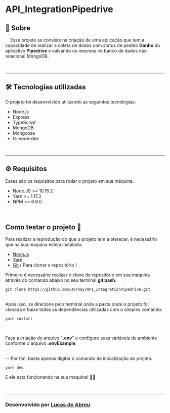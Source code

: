 # API_IntegrationPipedrive




## 📃 **Sobre**

&nbsp;&nbsp;&nbsp;&nbsp;Esse projeto se consiste na criação de uma aplicação que tem a capacidade de realizar a coleta de dodos com status de pedido **Ganho** do aplicativo **Pipedrive** e salvando os mesmos no banco de dados não relacional MongoDB. 

<br>

---

## 🛠 **Tecnologias utilizadas**

O projeto foi desenvolvido utilizando as seguintes tecnologias:

- Node.js
- Express
- TypeScript
- MongoDB
- Mongoose
- ts-node-dev
<br>

--- 

 ## ⚙ **Requisitos**

Esses são os requisitos para rodar o projeto em sua máquina.

- Node.JS >= 10.16.2
- Yarn >= 1.17.3
- NPM >= 6.9.0
<br> 

## **Como testar o projeto** 🔧

Para realizar a reprodução do que o projeto tem a oferecer, é necessário que na sua maquina esteja instalado:

- [NodeJs](https://nodejs.org/en/download/)
- [Yarn](https://classic.yarnpkg.com/en/docs/install/#windows-stable)
- [Git](https://git-scm.com/downloads)&nbsp;( Para clonar o repositório )

Primeiro é necessário realizar o clone do repositório em sua maquina através do comando abaixo no seu terminal **git bash**.

`git clone https://github.com/Jornay/API_IntegrationPipedrive.git`

<br>
Após isso, se direcione pelo terminal onde a pasta onde o projeto foi clonada e baixe todas as dependências utilizadas com o simples comando:

`yarn install`

<br>

Faça a criação do arquivo "**.env**" e configure suas variáveis de ambiente conforme o arquivo **.envExample**.

<br>
-- Por fim, basta apenas digitar o comando de inicialização do projeto:

`yarn dev`

E ele esta funcionando na sua maquina! 🚀🚀

<br>

---
### Desenvolvido por [Lucas de Abreu](https://github.com/Jornay) 
